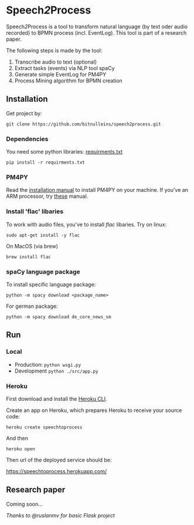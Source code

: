 # Speech*2*Process

Speech*2*Process is a tool to transform natural language (by text oder audio recorded) to BPMN process (incl. EventLog). This tool is part of a research paper.

The following steps is made by the tool:
1. Transcribe audio to text (optional)
2. Extract tasks (events) via NLP tool spaCy
3. Generate simple EventLog for PM4PY
4. Process Mining algorithm for BPMN creation

## Installation

Get project by:

```git clone https://github.com/bitnulleins/speech2process.git```

### Dependencies

You need some python libraries: [requirments.txt](./requirements.txt)

```pip install -r requirments.txt```

### PM4PY

Read the [installation manual](https://pm4py.fit.fraunhofer.de/install) to install PM4PY on your machine. If you've an ARM processor, try [these](https://pm4py.fit.fraunhofer.de/install-page#linux-ARM) manual.

### Install 'flac' libaries

To work with audio files, you've to install *flac* libaries. Try on linux:

```sudo apt-get install -y flac```

On MacOS (via brew)

```brew install flac```

### spaCy language package

To install specific language package:

```python -m spacy download <package_name>```

For german package:

```python -m spacy download de_core_news_sm```

## Run

### Local

* Production: ```python wsgi.py```
* Development ```python ./src/app.py```

### Heroku

First download and install the [Heroku CLI](https://devcenter.heroku.com/articles/heroku-cli).

Create an app on Heroku, which prepares Heroku to receive your source code:

```heroku create speechtoprocess```

And then

```heroku open```

Then url of the deployed service should be:

https://speechtoprocess.herokuapp.com/

## Research paper

Coming soon...

*Thanks to @ruslanmv for basic Flask project*